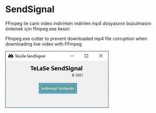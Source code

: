 # SendSignal
FFmpeg ile canlı video indirirken indirilen mp4 dosyasının bozulmasını önlemek için ffmpeg.exe kesici

Ffmpeg.exe cutter to prevent downloaded mp4 file corruption when downloading live video with FFmpeg

![Demo](https://raw.githubusercontent.com/telase/SendSignal/main/sendsignal.jpg)

